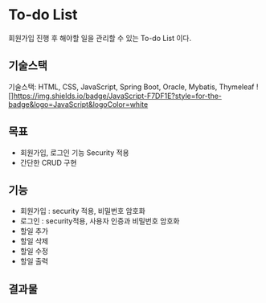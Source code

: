 # To-do List
회원가입 진행 후 해야할 일을 관리할 수 있는 To-do List 이다.

## 기술스택
기술스택: HTML, CSS, JavaScript, Spring Boot, Oracle, Mybatis, Thymeleaf
![]https://img.shields.io/badge/JavaScript-F7DF1E?style=for-the-badge&logo=JavaScript&logoColor=white

## 목표
- 회원가입, 로그인 기능 Security 적용
- 간단한 CRUD 구현

## 기능
- 회원가입 : security 적용, 비밀번호 암호화
- 로그인 : security적용, 사용자 인증과 비밀번호 암호화
- 할일 추가
- 할일 삭제
- 할일 수정
- 할일 출력

## 결과물
